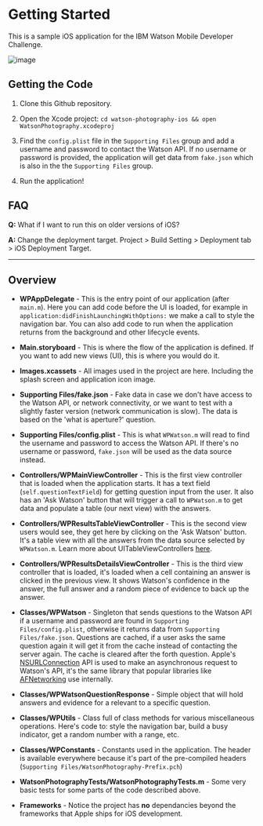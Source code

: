 Getting Started
======================

This is a sample iOS application for the IBM Watson Mobile Developer Challenge.

![image](https://raw.githubusercontent.com/IBMMobileCoC/watson-photography-ios/master/readme-assets/overview.gif?token=532119__eyJzY29wZSI6IlJhd0Jsb2I6SUJNTW9iaWxlQ29DL3dhdHNvbi1waG90b2dyYXBoeS1pb3MvbWFzdGVyL3JlYWRtZS1hc3NldHMvb3ZlcnZpZXcuZ2lmIiwiZXhwaXJlcyI6MTM5ODYxNjUxNH0%3D--33e7306bb983c820c190c140e304f87be1ef4c5c)

## Getting the Code

1. Clone this Github repository.

2. Open the Xcode project: `cd watson-photography-ios && open WatsonPhotography.xcodeproj`

3. Find the `config.plist` file in the `Supporting Files` group and add a username and password to contact the Watson API. If no username or password is provided, the application will get data from `fake.json` which is also in the the `Supporting Files` group.

4. Run the application!

## FAQ

**Q:** What if I want to run this on older versions of iOS?

**A:** Change the deployment target. Project > Build Setting > Deployment tab > iOS Deployment Target.

-----

## Overview

* **WPAppDelegate** - This is the entry point of our application (after `main.m`). Here you can add code before the UI is loaded, for example in  `application:didFinishLaunchingWithOptions:` we make a call to style the navigation bar. You can also add code to run when the application returns from the background and other lifecycle events.

* **Main.storyboard** - This is where the flow of the application is defined. If you want to add new views (UI), this is where you would do it.

* **Images.xcassets** - All images used in the project are here. Including the splash screen and application icon image.

* **Supporting Files/fake.json** - Fake data in case we don't have access to the Watson API, or network connectivity, or we want to test with a slightly faster version (network communication is slow). The data is based on the 'what is aperture?' question.

* **Supporting Files/config.plist** - This is what `WPWatson.m` will read to find the username and password to access the Watson API. If there's no username or password, `fake.json` will be used as the data source instead.

* **Controllers/WPMainViewController** - This is the first view controller that is loaded when the application starts. It has a text field (`self.questionTextField`) for getting question input from the user. It also has an 'Ask Watson' button that will trigger a call to `WPWatson.m` to get data and populate a table (our next view) with the answers.

* **Controllers/WPResultsTableViewController** - This is the second view users would see, they get here by clicking on the 'Ask Watson' button. It's a table view with all the answers from the data source selected by `WPWatson.m`. Learn more about UITableViewControllers [here](http://blog.teamtreehouse.com/introduction-to-the-ios-uitableviewcontroller).

* **Controllers/WPResultsDetailsViewController** - This is the third view controller that is loaded, it's loaded when a cell containing an answer is clicked in the previous view. It shows Watson's confidence in the answer, the full answer and a random piece of evidence to back up the answer.

* **Classes/WPWatson** - Singleton that sends questions to the Watson API if a username and password are found in `Supporting Files/config.plist`, otherwise it returns data from `Supporting Files/fake.json`. Questions are cached, if a user asks the same question again it will get it from the cache instead of contacting the server again. The cache is cleared after the forth question. Apple's [NSURLConnection](https://developer.apple.com/library/ios/documentation/cocoa/reference/foundation/classes/NSURLConnection_Class/Reference/Reference.html) API is used to make an asynchronous request to Watson's API, it's the same library that popular libraries like [AFNetworking](https://github.com/AFNetworking/AFNetworking) use internally.

* **Classes/WPWatsonQuestionResponse** - Simple object that will hold answers and evidence for a relevant to a specific question.

* **Classes/WPUtils** - Class full of class methods for various miscellaneous operations. Here's code to: style the navigation bar, build a busy indicator, get a random number with a range, etc.

* **Classes/WPConstants** - Constants used in the application. The header is available everywhere because it's part of the pre-compiled headers (`Supporting Files/WatsonPhotography-Prefix.pch`)

* **WatsonPhotographyTests/WatsonPhotographyTests.m** - Some very basic tests for some parts of the code described above.

* **Frameworks** - Notice the project has **no** dependancies beyond the frameworks that Apple ships for iOS development.




